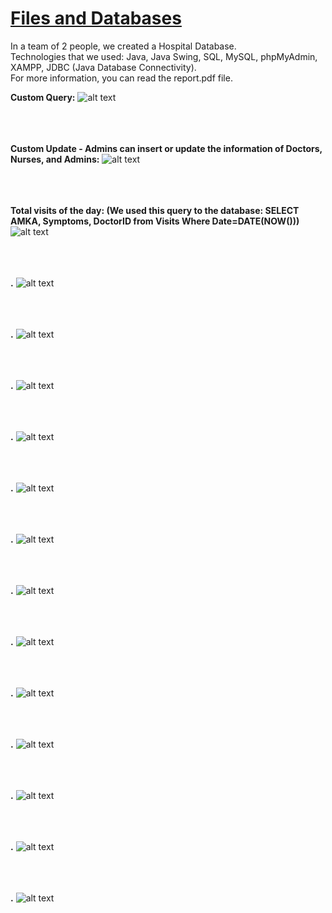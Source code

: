 # [Files and Databases](https://www.csd.uoc.gr/CSD/index.jsp?content=courses_catalog&openmenu=demoAcc3&lang=en&course=24)  

In a team of 2 people, we created a Hospital Database.  
Technologies that we used: Java, Java Swing, SQL, MySQL, phpMyAdmin, XAMPP, JDBC (Java Database Connectivity).  
For more information, you can read the report.pdf file.  

**Custom Query:**
![alt text](https://github.com/georgeleve/CS360/blob/main/images/image1.jpg)<br/><br/><br/><br/>

**Custom Update - Admins can insert or update the information of Doctors, Nurses, and Admins:**
![alt text](https://github.com/georgeleve/CS360/blob/main/images/image2.jpg)<br/><br/><br/><br/>

**Total visits of the day:
(We used this query to the database: SELECT AMKA, Symptoms, DoctorID from Visits Where Date=DATE(NOW()))**
![alt text](https://github.com/georgeleve/CS360/blob/main/images/image3.jpg)<br/><br/><br/><br/>

**.**
![alt text](https://github.com/georgeleve/CS360/blob/main/images/image4.jpg)<br/><br/><br/><br/>

**.**
![alt text](https://github.com/georgeleve/CS360/blob/main/images/image5.jpg)<br/><br/><br/><br/>

**.**
![alt text](https://github.com/georgeleve/CS360/blob/main/images/image6.jpg)<br/><br/><br/><br/>

**.**
![alt text](https://github.com/georgeleve/CS360/blob/main/images/image7.jpg)<br/><br/><br/><br/>

**.**
![alt text](https://github.com/georgeleve/CS360/blob/main/images/image8.jpg)<br/><br/><br/><br/>

**.**
![alt text](https://github.com/georgeleve/CS360/blob/main/images/image9.jpg)<br/><br/><br/><br/>

**.**
![alt text](https://github.com/georgeleve/CS360/blob/main/images/image10.jpg)<br/><br/><br/><br/>

**.**
![alt text](https://github.com/georgeleve/CS360/blob/main/images/image11.jpg)<br/><br/><br/><br/>

**.**
![alt text](https://github.com/georgeleve/CS360/blob/main/images/image12.jpg)<br/><br/><br/><br/>

**.**
![alt text](https://github.com/georgeleve/CS360/blob/main/images/image13.jpg)<br/><br/><br/><br/>

**.**
![alt text](https://github.com/georgeleve/CS360/blob/main/images/image14.jpg)<br/><br/><br/><br/>

**.**
![alt text](https://github.com/georgeleve/CS360/blob/main/images/image15.jpg)<br/><br/><br/><br/>

**.**
![alt text](https://github.com/georgeleve/CS360/blob/main/images/image16.jpg)<br/><br/><br/><br/>
